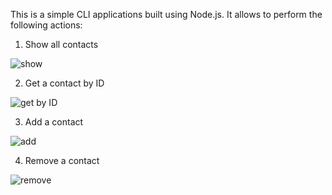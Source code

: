 This is a simple CLI applications built using Node.js. It allows to perform the following actions:

1. Show all contacts

![show](https://monosnap.com/file/Gd81L0cIL2hKjXMojMUgnfM5spvuVu.png)

2. Get a contact by ID

![get by ID](https://monosnap.com/file/B32KSm45bgSHebKECuVxndIWpNQlNl)

3. Add a contact

![add](https://monosnap.com/file/2UJkWVfddvIzNwPZjXa6njMBQSWyKD)

4. Remove a contact

![remove](https://monosnap.com/file/n5jPpXpWCkFOlVlQeqrWlRBfwYW6Yl)
